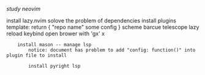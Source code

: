 *study neovim*

install lazy.nvim
    solove the problem of dependencies
    install plugins
        template:
            return {
                "repo name"
                some config
                }
        scheme
        barcue
        telescope
            lazy reload
            keybind
        open brower with 'gx'  x

        install mason -- manage lsp
            notice: document has problem to add "config: function()" into plugin file to install

            install pyright lsp

